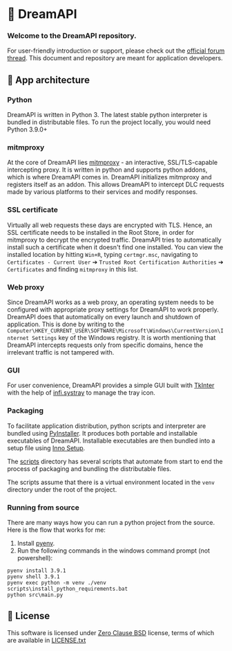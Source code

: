 # 🐨 DreamAPI

### Welcome to the DreamAPI repository.

For user-friendly introduction or support, please check out the [official forum thread]. This document and repository
are meant for application developers.

## 🚀 App architecture

### Python

DreamAPI is written in Python 3. The latest stable python interpreter is bundled in distributable files. To run the
project locally, you would need Python 3.9.0+

### mitmproxy

At the core of DreamAPI lies [mitmproxy] - an interactive, SSL/TLS-capable intercepting proxy. It is written in python
and supports python addons, which is where DreamAPI comes in. DreamAPI initializes mitmproxy and registers itself as an
addon. This allows DreamAPI to intercept DLC requests made by various platforms to their services and modify responses.

### SSL certificate

Virtually all web requests these days are encrypted with TLS. Hence, an SSL certificate needs to be installed in the
Root Store, in order for mitmproxy to decrypt the encrypted traffic. DreamAPI tries to automatically install such a
certificate when it doesn't find one installed. You can view the installed location by hitting `Win+R`,
typing `certmgr.msc`, navigating to `Certificates - Current User` ➔ `Trusted Root Certification Authorities`
➔ `Certificates` and finding `mitmproxy` in this list.

### Web proxy

Since DreamAPI works as a web proxy, an operating system needs to be configured with appropriate proxy settings for
DreamAPI to work properly. DreamAPI does that automatically on every launch and shutdown of application. This is done by
writing to the `Computer\HKEY_CURRENT_USER\SOFTWARE\Microsoft\Windows\CurrentVersion\Internet Settings` key of the
Windows registry. It is worth mentioning that DreamAPI intercepts requests only from specific domains, hence the
irrelevant traffic is not tampered with.

### GUI

For user convenience, DreamAPI provides a simple GUI built with [TkInter] with the help of [infi.systray] to manage the
tray icon.

### Packaging

To facilitate application distribution, python scripts and interpreter are bundled using [PyInstaller]. It produces both
portable and installable executables of DreamAPI. Installable executables are then bundled into a setup file
using [Inno Setup].

The [scripts] directory has several scripts that automate from start to end the process of packaging and bundling the
distributable files.

The scripts assume that there is a virtual environment located in the `venv` directory under the root of the project.

### Running from source

There are many ways how you can run a python project from the source. Here is the flow that works for me:

1. Install [pyenv].
2. Run the following commands in the windows command prompt (not powershell):

```Batch
pyenv install 3.9.1
pyenv shell 3.9.1
pyenv exec python -m venv ./venv
scripts\install_python_requirements.bat
python src\main.py
```

## 📄 License

This software is licensed under
[Zero Clause BSD] license, terms of which are available in [LICENSE.txt]

[official forum thread]: https://cs.rin.ru/forum/viewtopic.php?f=10&t=111520

[mitmproxy]: https://github.com/mitmproxy/mitmproxy

[TkInter]: https://wiki.python.org/moin/TkInter

[infi.systray]: https://github.com/Infinidat/infi.systray

[PyInstaller]: https://github.com/pyinstaller/pyinstaller

[Inno Setup]: https://github.com/jrsoftware/issrc

[scripts]: ./scripts

[Zero Clause BSD]: https://en.wikipedia.org/wiki/BSD_licenses#0-clause_license_(%22Zero_Clause_BSD%22)

[LICENSE.txt]: ./LICENSE.txt

[pyenv]: https://github.com/pyenv/pyenv